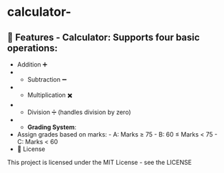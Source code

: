 # calculator-
## 🚀 Features - **Calculator**: Supports four basic operations:
- Addition ➕
- - Subtraction ➖
- - Multiplication ✖️
- - Division ➗ (handles division by zero)
- - **Grading System**:
 - Assign grades based on marks: - A: Marks ≥ 75 - B: 60 ≤ Marks < 75 - C: Marks < 60
 - 📝 License

This project is licensed under the MIT License - see the LICENSE
